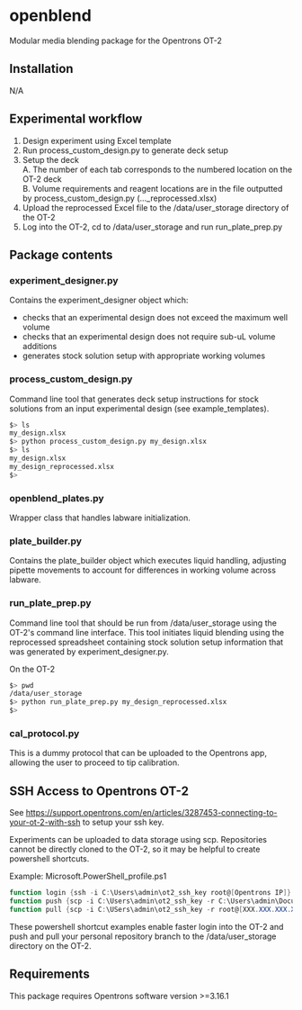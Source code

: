 # openblend
Modular media blending package for the Opentrons OT-2

## Installation

N/A

## Experimental workflow

1. Design experiment using Excel template
2. Run process_custom_design.py to generate deck setup
3. Setup the deck  
    A. The number of each tab corresponds to the numbered location on the 
       OT-2 deck  
    B. Volume requirements and reagent locations are in the file outputted
       by process_custom_design.py (..._reprocessed.xlsx)  
4. Upload the reprocessed Excel file to the /data/user_storage directory
   of the OT-2
5. Log into the OT-2, cd to /data/user_storage and run run_plate_prep.py

## Package contents

### experiment_designer.py

Contains the experiment_designer object which:
- checks that an experimental design does not exceed the maximum well volume
- checks that an experimental design does not require sub-uL volume additions
- generates stock solution setup with appropriate working volumes

### process_custom_design.py

Command line tool that generates deck setup instructions for stock solutions
from an input experimental design (see example_templates).

```bash
$> ls
my_design.xlsx
$> python process_custom_design.py my_design.xlsx
$> ls
my_design.xlsx
my_design_reprocessed.xlsx
$>  
```

### openblend_plates.py

Wrapper class that handles labware initialization.

### plate_builder.py

Contains the plate_builder object which executes liquid handling, adjusting
pipette movements to account for differences in working volume across labware.

### run_plate_prep.py

Command line tool that should be run from /data/user_storage using the OT-2's
command line interface. This tool initiates liquid blending using the
reprocessed spreadsheet containing stock solution setup information that
was generated by experiment_designer.py.

On the OT-2
```bash
$> pwd
/data/user_storage
$> python run_plate_prep.py my_design_reprocessed.xlsx
$>
```

### cal_protocol.py

This is a dummy protocol that can be uploaded to the Opentrons app, allowing
the user to proceed to tip calibration.

## SSH Access to Opentrons OT-2

See https://support.opentrons.com/en/articles/3287453-connecting-to-your-ot-2-with-ssh
to setup your ssh key.

Experiments can be uploaded to data storage using scp. Repositories cannot be
directly cloned to the OT-2, so it may be helpful to create powershell shortcuts.

Example: Microsoft.PowerShell_profile.ps1
```powershell
function login {ssh -i C:\Users\admin\ot2_ssh_key root@[Opentrons IP]}
function push {scp -i C:\Users\admin\ot2_ssh_key -r C:\Users\admin\Documents\Github\openblend\* root@[Opentrons IP]:/data/user_storage}
function pull {scp -i C:\USers\admin\ot2_ssh_key -r root@[XXX.XXX.XXX.XXX]:/data/user_storage/* C:\Users\admin\Documents\Github\openblend}
```

These powershell shortcut examples enable faster login into the OT-2 and push and pull
your personal repository branch to the /data/user_storage directory on the OT-2.

## Requirements
This package requires Opentrons software version >=3.16.1


